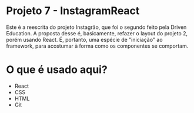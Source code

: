 # Projeto 7 - InstagramReact

Este é a reescrita do projeto Instagrão, que foi o segundo feito pela Driven Education.
A proposta desse é, basicamente, refazer o layout do projeto 2, porém usando React.
É, portanto, uma espécie de "iniciação" ao framework, para acostumar à forma como os componentes se comportam.

# O que é usado aqui?

- React
- CSS
- HTML
- Git